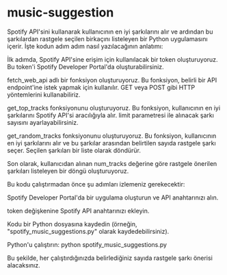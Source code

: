 # music-suggestion

 Spotify API'sini kullanarak kullanıcının en iyi şarkılarını alır ve ardından bu şarkılardan rastgele seçilen birkaçını listeleyen bir Python uygulamasını içerir. İşte kodun adım adım nasıl yazılacağının anlatımı:

İlk adımda, Spotify API'sine erişim için kullanılacak bir token oluşturuyoruz. Bu token'i Spotify Developer Portal'da oluşturabilirsiniz.

fetch_web_api adlı bir fonksiyon oluşturuyoruz. Bu fonksiyon, belirli bir API endpoint'ine istek yapmak için kullanılır. GET veya POST gibi HTTP yöntemlerini kullanabiliriz.

get_top_tracks fonksiyonunu oluşturuyoruz. Bu fonksiyon, kullanıcının en iyi şarkılarını Spotify API'si aracılığıyla alır. limit parametresi ile alınacak şarkı sayısını ayarlayabilirsiniz.

get_random_tracks fonksiyonunu oluşturuyoruz. Bu fonksiyon, kullanıcının en iyi şarkılarını alır ve bu şarkılar arasından belirtilen sayıda rastgele şarkı seçer. Seçilen şarkıları bir liste olarak döndürür.

Son olarak, kullanıcıdan alınan num_tracks değerine göre rastgele önerilen şarkıları listeleyen bir döngü oluşturuyoruz.

Bu kodu çalıştırmadan önce şu adımları izlemeniz gerekecektir:

Spotify Developer Portal'da bir uygulama oluşturun ve API anahtarınızı alın.

token değişkenine Spotify API anahtarınızı ekleyin.

Kodu bir Python dosyasına kaydedin (örneğin, "spotify_music_suggestions.py" olarak kaydedebilirsiniz).

Python'u çalıştırın: python spotify_music_suggestions.py

Bu şekilde, her çalıştırdığınızda belirlediğiniz sayıda rastgele şarkı önerisi alacaksınız.
